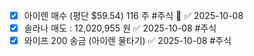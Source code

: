 - [x] 아이렌 매수 (평단 $59.54) 116 주 #주식 🔺 ✅ 2025-10-08
- [x] 솔라나 매도 : 12,020,955 원 ✅ 2025-10-08 #주식 
- [x] 와이프 200 송금 (아이렌 물타기) ✅ 2025-10-08 #주식 
